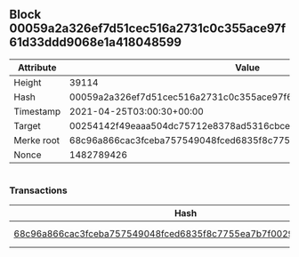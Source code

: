 ## Block 00059a2a326ef7d51cec516a2731c0c355ace97f61d33ddd9068e1a418048599

Attribute | Value
--- | ---
Height | 39114
Hash | 00059a2a326ef7d51cec516a2731c0c355ace97f61d33ddd9068e1a418048599
Timestamp | 2021-04-25T03:00:30+00:00
Target | 00254142f49eaaa504dc75712e8378ad5316cbcead634704b3734b6271167cc4
Merke root | 68c96a866cac3fceba757549048fced6835f8c7755ea7b7f00290fd467f49746
Nonce | 1482789426

```

```

### Transactions

Hash | Amount
--- | ---
[68c96a866cac3fceba757549048fced6835f8c7755ea7b7f00290fd467f49746](68c96a866cac3fceba757549048fced6835f8c7755ea7b7f00290fd467f49746.md) | 10.00000000 SKEPTI 

